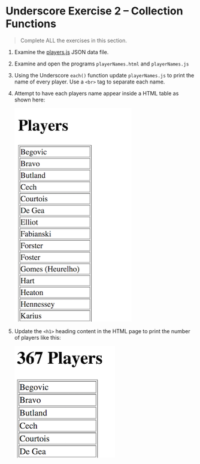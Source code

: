 # Underscore Exercise 2 – Collection Functions
		
> Complete ALL the exercises in this section. 

1.	Examine the [players.js](http://localhost/UnderScore/players.js) JSON data file.  

1.	Examine and open the programs ``playerNames.html`` and ``playerNames.js`` 

1.	Using the Underscore ``each()`` function update ``playerNames.js`` to print the name of every player.  Use a ``<br>`` tag to separate each name.

1.	Attempt to have each players name appear inside a HTML table as shown here:

	![alt text](../images/playerNames1.png "Player Names")

1.	Update the ``<h1>`` heading content in the HTML page to print the number of players like this:

	![alt text](../images/playerNames2.png "")

